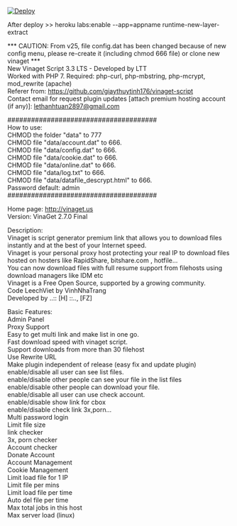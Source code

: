
[![Deploy](https://www.herokucdn.com/deploy/button.svg)](https://heroku.com/deploy)

After deploy >>
heroku labs:enable --app=appname runtime-new-layer-extract

*** CAUTION: From v25, file config.dat has been changed because of new config menu, please re-create it (including chmod 666 file) or clone new vinaget ***    
New Vinaget Script 3.3 LTS - Developed by LTT  
Worked with PHP 7. Required: php-curl, php-mbstring, php-mcrypt, mod_rewrite (apache)  
Referer from: https://github.com/giaythuytinh176/vinaget-script   
Contact email for request plugin updates [attach premium hosting account (if any)]: lethanhtuan2897@gmail.com  

######################################  
How to use:  
CHMOD the folder "data" to 777  
CHMOD file "data/account.dat" to 666.  
CHMOD file "data/config.dat" to 666.  
CHMOD file "data/cookie.dat" to 666.  
CHMOD file "data/online.dat" to 666.  
CHMOD file "data/log.txt" to 666.  
CHMOD file "data/datafile_descrypt.html" to 666.  
Password default: admin  
######################################  
  
Home page: http://vinaget.us  
Version: VinaGet 2.7.0 Final
  
Description:  
Vinaget is script generator premium link that allows you to download files instantly and at the best of your Internet speed.  
Vinaget is your personal proxy host protecting your real IP to download files hosted on hosters like RapidShare, bitshare.com , hotfile...  
You can now download files with full resume support from filehosts using download managers like IDM etc  
Vinaget is a Free Open Source, supported by a growing community.  
Code LeechViet by VinhNhaTrang  
Developed by ..:: [H] ::.., [FZ]  
  
Basic Features:  
Admin Panel  
Proxy Support  
Easy to get multi link and make list in one go.  
Fast download speed with vinaget script.  
Support downloads from more than 30 filehost  
Use Rewrite URL  
Make plugin independent of release (easy fix and update plugin)  
enable/disable all user can see list files.  
enable/disable other people can see your file in the list files  
enable/disable other people can download your file.  
enable/disable all user can use check account.  
enable/disable show link for cbox  
enable/disable check link 3x,porn...  
Multi password login  
Limit file size  
link checker  
3x, porn checker  
Account checker  
Donate Account  
Account Management  
Cookie Management  
Limit load file for 1 IP  
Limit file per mins  
Limit load file per time  
Auto del file per time  
Max total jobs in this host  
Max server load (linux)  
